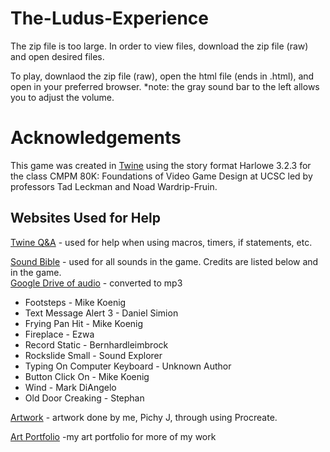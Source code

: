 # The-Ludus-Experience
The zip file is too large. In order to view files, download the zip file (raw) and open desired files. 

To play, downlaod the zip file (raw), open the html file (ends in .html), and open in your preferred browser.
*note: the gray sound bar to the left allows you to adjust the volume. 

# Acknowledgements
This game was created in [Twine](https://twinery.org/) using the story format Harlowe 3.2.3 for the class CMPM 80K: Foundations of Video Game Design at UCSC led by professors Tad Leckman and Noad Wardrip-Fruin. 

## Websites Used for Help
[Twine Q&A](http://twinery.org/questions/questions) - used for help when using macros, timers, if statements, etc. 


[Sound Bible](https://soundbible.com/) - used for all sounds in the game. Credits are listed below and in the game.  
[Google Drive of audio](https://drive.google.com/drive/folders/1euJc-qh-IJ9lDsDU9Zh0WqXagv0u96S5?usp=sharing) - converted to mp3

* Footsteps - Mike Koenig
* Text Message Alert 3 - Daniel Simion
* Frying Pan Hit - Mike Koenig 
* Fireplace - Ezwa
* Record Static - Bernhardleimbrock
* Rockslide Small -  Sound Explorer
* Typing On Computer Keyboard - Unknown Author 
* Button Click On -  Mike Koenig
* Wind - Mark DiAngelo
* Old Door Creaking - Stephan

[Artwork](https://drive.google.com/drive/folders/1euJc-qh-IJ9lDsDU9Zh0WqXagv0u96S5?usp=sharing) - artwork done by me, Pichy J, through using Procreate. 

[Art Portfolio](https://www.instagram.com/pichycreates/?hl=en) -my art portfolio for more of my work




